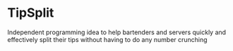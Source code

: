 # TipSplit
Independent programming idea to help bartenders and servers quickly and effectively split their tips without having to do any number crunching
